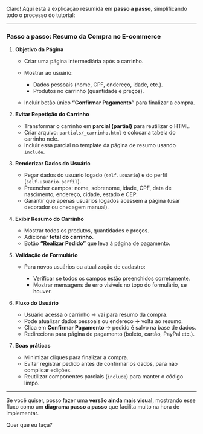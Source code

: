 Claro! Aqui está a explicação resumida em **passo a passo**, simplificando todo o processo do tutorial:

---

### **Passo a passo: Resumo da Compra no E-commerce**

1. **Objetivo da Página**

   * Criar uma página intermediária após o carrinho.
   * Mostrar ao usuário:

     * Dados pessoais (nome, CPF, endereço, idade, etc.).
     * Produtos no carrinho (quantidade e preços).
   * Incluir botão único **“Confirmar Pagamento”** para finalizar a compra.

2. **Evitar Repetição do Carrinho**

   * Transformar o carrinho em **parcial (partial)** para reutilizar o HTML.
   * Criar arquivo: `partials/_carrinho.html` e colocar a tabela do carrinho nele.
   * Incluir essa parcial no template da página de resumo usando `include`.

3. **Renderizar Dados do Usuário**

   * Pegar dados do usuário logado (`self.usuario`) e do perfil (`self.usuario.perfil`).
   * Preencher campos: nome, sobrenome, idade, CPF, data de nascimento, endereço, cidade, estado e CEP.
   * Garantir que apenas usuários logados acessem a página (usar decorador ou checagem manual).

4. **Exibir Resumo do Carrinho**

   * Mostrar todos os produtos, quantidades e preços.
   * Adicionar **total do carrinho**.
   * Botão **“Realizar Pedido”** que leva à página de pagamento.

5. **Validação de Formulário**

   * Para novos usuários ou atualização de cadastro:

     * Verificar se todos os campos estão preenchidos corretamente.
     * Mostrar mensagens de erro visíveis no topo do formulário, se houver.

6. **Fluxo do Usuário**

   * Usuário acessa o carrinho → vai para resumo da compra.
   * Pode atualizar dados pessoais ou endereço → volta ao resumo.
   * Clica em **Confirmar Pagamento** → pedido é salvo na base de dados.
   * Redireciona para página de pagamento (boleto, cartão, PayPal etc.).

7. **Boas práticas**

   * Minimizar cliques para finalizar a compra.
   * Evitar registrar pedido antes de confirmar os dados, para não complicar edições.
   * Reutilizar componentes parciais (`include`) para manter o código limpo.

---

Se você quiser, posso fazer uma **versão ainda mais visual**, mostrando esse fluxo como um **diagrama passo a passo** que facilita muito na hora de implementar.

Quer que eu faça?
